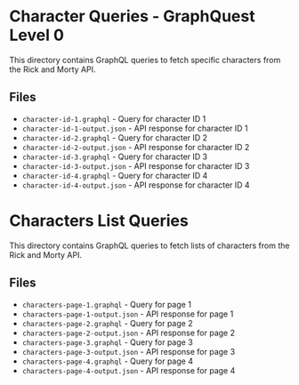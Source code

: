 # Character Queries - GraphQuest Level 0

This directory contains GraphQL queries to fetch specific characters from the Rick and Morty API.

## Files

- `character-id-1.graphql` - Query for character ID 1
- `character-id-1-output.json` - API response for character ID 1
- `character-id-2.graphql` - Query for character ID 2
- `character-id-2-output.json` - API response for character ID 2
- `character-id-3.graphql` - Query for character ID 3
- `character-id-3-output.json` - API response for character ID 3
- `character-id-4.graphql` - Query for character ID 4
- `character-id-4-output.json` - API response for character ID 4


# Characters List Queries

This directory contains GraphQL queries to fetch lists of characters from the Rick and Morty API.

## Files

- `characters-page-1.graphql` - Query for page 1
- `characters-page-1-output.json` - API response for page 1
- `characters-page-2.graphql` - Query for page 2
- `characters-page-2-output.json` - API response for page 2
- `characters-page-3.graphql` - Query for page 3
- `characters-page-3-output.json` - API response for page 3
- `characters-page-4.graphql` - Query for page 4
- `characters-page-4-output.json` - API response for page 4

